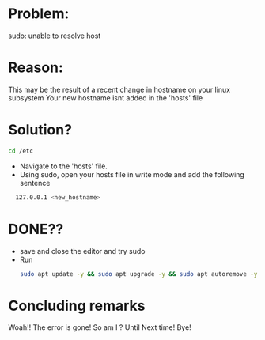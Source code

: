 # Problem:

sudo: unable to resolve host <hostname>

# Reason:
  
This may be the result of a recent change in hostname on your linux subsystem
Your new hostname isnt added in the 'hosts' file
  
# Solution?
```bash
cd /etc
```
- Navigate to the 'hosts' file.
- Using sudo, open your hosts file in write mode and add the following sentence

```bash 
  127.0.0.1 <new_hostname>
  ```

# DONE??
- save and close the editor and try sudo
- Run
  ```bash
  sudo apt update -y && sudo apt upgrade -y && sudo apt autoremove -y
  ```
# Concluding remarks
  Woah!! The error is gone! So am I ? Until Next time! Bye!
